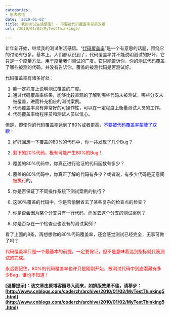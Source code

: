 ```yaml
---
categories:
- 思考感悟
date: '2010-01-02'
title: 我的测试生活感悟5 - 不要被代码覆盖率蒙蔽双眼
url: /2010/01/02/MyTestThinking5/

---
```



新年新开始，继续我的测试生活感悟。&#8220;[代码覆盖率](http://www.cnblogs.com/coderzh/archive/2009/03/29/1424344.html)&#8221;是一个有意思的话题，围绕它的讨论有很多。基本上，人们都认识到了，代码覆盖率并不能说明测试的好坏，它只是一个度量方法，用于度量我们测试的广度。它只能告诉你，你的测试代码覆盖了哪些被测的代码，并没有告诉你，覆盖的被测代码是否测试好。

代码覆盖率有诸多好处：

1.  能一定程度上说明测试覆盖的广度。
2.  通过代码覆盖率结果，能够比较直观的了解到哪些代码未被测试，哪些分支未被覆盖，进而补充相应的测试案例。
3.  代码覆盖率具有非常好的可操作性，可以在一定程度上衡量测试人员的工作。
4.  代码覆盖率给程序员和测试人员以信心。

但是，即使你的代码覆盖率达到了80%或者更高，<span style="color: #0000ff;">不要被代码覆盖率蒙蔽了双眼！</span>

1.  好好回想一下覆盖的80%的代码中，你一共发现了几个Bug？
2.  <span style="color: red;">剩下的20%代码，极有可能产生80%的Bug！</span>
3.  覆盖的80%代码中，你真正进行验证的代码函数有多少？
4.  覆盖的80%代码中，你真正了解的代码有多少？或者说，有多少代码是无意间<span style="color: red;">被执行</span>的。

5.  你是否保证了不同操作系统下测试案例的执行？
6.  这80%覆盖的代码中，你是否偷懒省去了某些复杂的检查点的检查？
7.  你是否会因为某个分支只有一行代码，而省去这个分支的测试案例？
8.  你是否存在一个检查点也没有的测试案例？

看了上面的8条，再想想你的80%代码覆盖率，还会感觉测试已经完全，无事可做了吗？

<span style="color: #ff0000;">代码覆盖率只是一个最基本的前提，一定要保证，但不是意味着达到指标就代表测试的完成。</span>

<span style="color: #ff0000;">永远要记住，80%的代码覆盖率也许只是刚刚开始，被测试代码中到底潜藏有多少Bug，谁也不知道！</span>

**[温馨提示]：该文章由原博客园导入而来，如排版效果不佳，请移步：[http://www.cnblogs.com/coderzh/archive/2010/01/02/MyTestThinking5.html](http://www.cnblogs.com/coderzh/archive/2010/01/02/MyTestThinking5.html)**